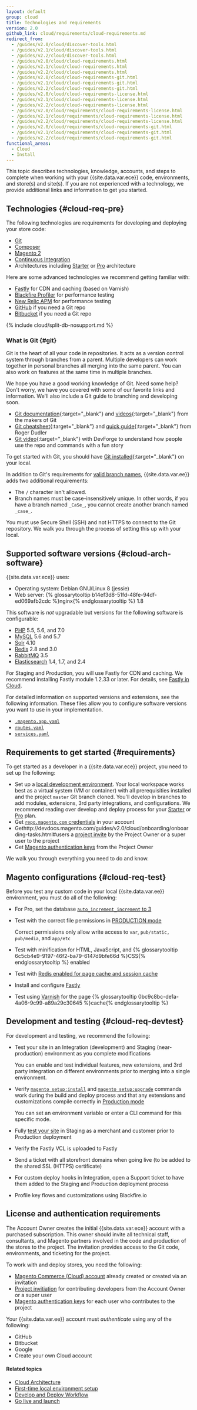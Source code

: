 ```yaml
---
layout: default
group: cloud
title: Technologies and requirements
version: 2.0
github_link: cloud/requirements/cloud-requirements.md
redirect_from:
  - /guides/v2.0/cloud/discover-tools.html
  - /guides/v2.1/cloud/discover-tools.html
  - /guides/v2.2/cloud/discover-tools.html
  - /guides/v2.0/cloud/cloud-requirements.html
  - /guides/v2.1/cloud/cloud-requirements.html
  - /guides/v2.2/cloud/cloud-requirements.html
  - /guides/v2.0/cloud/cloud-requirements-git.html
  - /guides/v2.1/cloud/cloud-requirements-git.html
  - /guides/v2.2/cloud/cloud-requirements-git.html
  - /guides/v2.0/cloud/cloud-requirements-license.html
  - /guides/v2.1/cloud/cloud-requirements-license.html
  - /guides/v2.2/cloud/cloud-requirements-license.html
  - /guides/v2.0/cloud/requirements/cloud-requirements-license.html
  - /guides/v2.1/cloud/requirements/cloud-requirements-license.html
  - /guides/v2.2/cloud/requirements/cloud-requirements-license.html
  - /guides/v2.0/cloud/requirements/cloud-requirements-git.html
  - /guides/v2.1/cloud/requirements/cloud-requirements-git.html
  - /guides/v2.2/cloud/requirements/cloud-requirements-git.html
functional_areas:
  - Cloud
  - Install
---
```


This topic describes technologies, knowledge, accounts, and steps to complete when working with your {{site.data.var.ece}} code, environments, and store(s) and site(s). If you are not experienced with a technology, we provide additional links and information to get you started.

## Technologies {#cloud-req-pre}
The following technologies are requirements for developing and deploying your store code:

*	[Git](#git)
*	[Composer]({{page.baseurl}}cloud/reference/cloud-composer.html)
*	[Magento 2]({{page.baseurl}}cloud/bk-cloud.html#magento2)
*	[Continuous Integration]({{page.baseurl}}cloud/deploy/continuous-deployment.html)
*	Architectures including [Starter]({{page.baseurl}}cloud/basic-information/starter-architecture.html) or [Pro]({{page.baseurl}}cloud/architecture/pro-architecture.html) architecture

Here are some advanced technologies we recommend getting familiar with:

* [Fastly]({{page.baseurl}}cloud/basic-information/cloud-fastly.html) for CDN and caching (based on Varnish)
* [Blackfire Profiler]({{page.baseurl}}cloud/project/project-integrate-blackfire.html) for performance testing
* [New Relic APM]({{page.baseurl}}cloud/project/new-relic.html) for performance testing
* [GitHub]({{page.baseurl}}cloud/project/project-integrate-github.html) if you need a Git repo
* [Bitbucket]({{page.baseurl}}cloud/project/bitbucket-integration.html) if you need a Git repo

{% include cloud/split-db-nosupport.md %}

### What is Git {#git}
Git is the heart of all your code in repositories. It acts as a version control system through branches from a parent. Multiple developers can work together in personal branches all merging into the same parent. You can also work on features at the same time in multiple branches.

We hope you have a good working knowledge of Git. Need some help? Don't worry, we have you covered with some of our favorite links and information. We'll also include a Git guide to branching and developing soon.

*	[Git documentation](https://git-scm.com/documentation){:target="\_blank"} and [videos](https://git-scm.com/videos){:target="\_blank"} from the makers of Git
*	[Git cheatsheet](http://rogerdudler.github.io/git-guide/files/git_cheat_sheet.pdf){:target="\_blank"} and [quick guide](http://rogerdudler.github.io/git-guide/){:target="\_blank"} from Roger Dudler
*	[Git video](https://www.youtube.com/watch?v=8KCQe9Pm1kg){:target="\_blank"} with DevForge to understand how people use the repo and commands with a fun story

To get started with Git, you should have [Git installed](https://git-scm.com/downloads){:target="\_blank"} on your local.

<div class="bs-callout bs-callout-info" id="info">
  <p>In addition to Git's requirements for <a href="https://www.kernel.org/pub/software/scm/git/docs/git-check-ref-format.html">valid branch names</a>, {{site.data.var.ee}} adds two additional requirements:</p>
  <ul><li>The <code>/</code> character isn't allowed.</li>
  	<li>Branch names must be case-insensitively unique. In other words, if you have a branch named <code>_CaSe_</code>, you cannot create another branch named <code>_case_</code>.</li></ul>
</div>

You must use Secure Shell (SSH) and not HTTPS to connect to the Git repository. We walk you through the process of setting this up with your local.

## Supported software versions {#cloud-arch-software}
{{site.data.var.ece}} uses:

*	Operating system: Debian GNU/Linux 8 (jessie)
*	Web server: {% glossarytooltip b14ef3d8-51fd-48fe-94df-ed069afb2cdc %}nginx{% endglossarytooltip %} 1.8

This software is *not* upgradable but versions for the following software is configurable:

* [PHP]({{page.baseurl}}cloud/project/project-conf-files_magento-app.html) 5.5, 5.6, and 7.0
* [MySQL]({{page.baseurl}}cloud/project/project-conf-files_services-mysql.html) 5.6 and 5.7
* [Solr]({{page.baseurl}}cloud/project/project-conf-files_services-solr.html) 4.10
* [Redis]({{page.baseurl}}cloud/project/project-conf-files_services-redis.html) 2.8 and 3.0
* [RabbitMQ]({{page.baseurl}}cloud/project/project-conf-files_services-rabbit.html) 3.5
* [Elasticsearch]({{page.baseurl}}cloud/project/project-conf-files_services-elastic.html) 1.4, 1.7, and 2.4

For Staging and Production, you will use Fastly for CDN and caching. We recommend installing Fastly module 1.2.33 or later. For details, see [Fastly in Cloud]({{page.baseurl}}cloud/basic-information/cloud-fastly.html).

For detailed information on supported versions and extensions, see the following information. These files allow you to configure software versions you want to use in your implementation.

*	[`.magento.app.yaml`]({{page.baseurl}}cloud/project/project-conf-files_magento-app.html)
*	[`routes.yaml`]({{page.baseurl}}cloud/project/project-conf-files_routes.html)
*	[`services.yaml`]({{page.baseurl}}cloud/project/project-conf-files_services.html)

## Requirements to get started {#requirements}
To get started as a developer in a {{site.data.var.ece}} project, you need to set up the following:

*	Set up a [local development environment]({{page.baseurl}}cloud/before/before-workspace.html). Your local workspace works best as a virtual system (VM or container) with all prerequisities installed and the project `master` Git branch cloned. You'll develop in branches to add modules, extensions, 3rd party integrations, and configurations. We recommend reading over develop and deploy process for your [Starter]({{page.baseurl}}cloud/basic-information/starter-develop-deploy-workflow.html) or [Pro]({{page.baseurl}}cloud/architecture/pro-develop-deploy-workflow.html) plan.
*	Get [`repo.magento.com` credentials]({{page.baseurl}}install-gde/prereq/connect-auth.html) in your account
*	Gethttp://devdocs.magento.com/guides/v2.0/cloud/onboarding/onboarding-tasks.html#users a [project invite]({{page.baseurl}}cloud/onboarding/onboarding-tasks.html#users) by the Project Owner or a super user to the project
*	Get [Magento authentication keys]({{page.baseurl}}install-gde/prereq/connect-auth.html) from the Project Owner

We walk you through everything you need to do and know.

## Magento configurations {#cloud-req-test}
Before you test any custom code in your local {{site.data.var.ee}} environment, you must do all of the following:

*	For Pro, set the database [`auto_increment_increment` to 3]({{page.baseurl}}cloud/before/before-workspace-magento-prereqs.html#database)
*	Test with the correct file permissions in [PRODUCTION mode]({{page.baseurl}}config-guide/bootstrap/magento-modes.html#production-mode)

	Correct permissions only allow write access to `var`, `pub/static, pub/media`, and `app/etc`
*	Test with minification for HTML, JavaScript, and {% glossarytooltip 6c5cb4e9-9197-46f2-ba79-6147d9bfe66d %}CSS{% endglossarytooltip %} enabled
*	Test with [Redis enabled for page cache and session cache]({{page.baseurl}}config-guide/redis/config-redis.html)
*	Install and configure [Fastly]({{page.baseurl}}cloud/access-acct/fastly.html)
*	Test using [Varnish]({{page.baseurl}}config-guide/varnish/config-varnish.html) for the page {% glossarytooltip 0bc9c8bc-de1a-4a06-9c99-a89a29c30645 %}cache{% endglossarytooltip %}

## Development and testing {#cloud-req-devtest}
For development and testing, we recommend the following:

*	Test your site in an Integration (development) and Staging (near-production) environment as you complete modifications

	You can enable and test individual features, new extensions, and 3rd party integration on different environments prior to merging into a single environment.
*	Verify [`magento setup:install`]({{page.baseurl}}install-gde/install/cli/install-cli-install.html) and [`magento setup:upgrade`]({{page.baseurl}}comp-mgr/cli/cli-upgrade.html) commands work during the build and deploy process and that any extensions and customizations compile correctly in [Production mode]({{page.baseurl}}config-guide/bootstrap/magento-modes.html#production-mode)

    You can set an environment variable or enter a CLI command for this specific mode.
*	Fully [test your site]({{page.baseurl}}cloud/live/stage-prod-test.html) in Staging as a merchant and customer prior to Production deployment
*	Verify the Fastly VCL is uploaded to Fastly
*	Send a ticket with all storefront domains when going live (to be added to the shared SSL (HTTPS) certificate)
*	For custom deploy hooks in Integration, open a Support ticket to have them added to the Staging and Production deployment process
*	Profile key flows and customizations using Blackfire.io

## License and authentication requirements
The Account Owner creates the initial {{site.data.var.ece}} account with a purchased subscription. This owner should invite all technical staff, consultants, and Magento partners involved in the code and production of the stores to the project. The invitation provides access to the Git code, environments, and ticketing for the project.

To work with and deploy stores, you need the following:

*	[Magento Commerce (Cloud) account]({{page.baseurl}}cloud/onboarding/onboarding-tasks.html#cloud-first-acct) already created or created via an invitation
*	[Project invitiation]({{page.baseurl}}cloud/onboarding/onboarding-tasks.html#users) for contributing developers from the Account Owner or a super user
*	[Magento authentication keys]({{page.baseurl}}install-gde/prereq/connect-auth.html) for each user who contributes to the project

Your {{site.data.var.ee}} account must *authenticate* using any of the following:

*	GitHub
*	Bitbucket
*	Google
*	Create your own Cloud account

#### Related topics
*	[Cloud Architecture]({{page.baseurl}}cloud/architecture/pro-architecture.html)
*	[First-time local environment setup]({{page.baseurl}}cloud/access-acct/first-time-setup.html)
*	[Develop and Deploy Workflow]({{page.baseurl}}cloud/architecture/pro-develop-deploy-workflow.html)
*	[Go live and launch]({{page.baseurl}}cloud/live/live.html)
